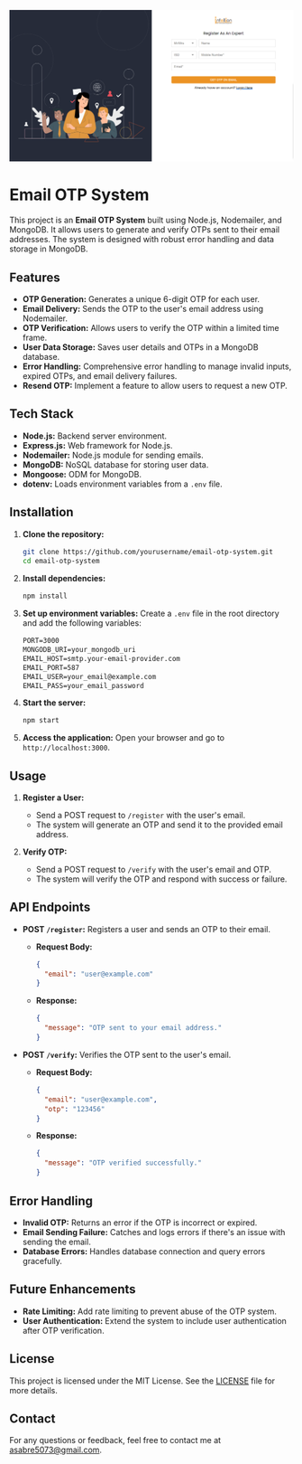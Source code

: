 ![Screenshot of Email OTP System](./Frontend/src/assets/infollion.png)


# Email OTP System

This project is an **Email OTP System** built using Node.js, Nodemailer, and MongoDB. It allows users to generate and verify OTPs sent to their email addresses. The system is designed with robust error handling and data storage in MongoDB.

## Features

- **OTP Generation:** Generates a unique 6-digit OTP for each user.
- **Email Delivery:** Sends the OTP to the user's email address using Nodemailer.
- **OTP Verification:** Allows users to verify the OTP within a limited time frame.
- **User Data Storage:** Saves user details and OTPs in a MongoDB database.
- **Error Handling:** Comprehensive error handling to manage invalid inputs, expired OTPs, and email delivery failures.
- **Resend OTP:** Implement a feature to allow users to request a new OTP.

## Tech Stack

- **Node.js:** Backend server environment.
- **Express.js:** Web framework for Node.js.
- **Nodemailer:** Node.js module for sending emails.
- **MongoDB:** NoSQL database for storing user data.
- **Mongoose:** ODM for MongoDB.
- **dotenv:** Loads environment variables from a `.env` file.

## Installation

1. **Clone the repository:**
    ```bash
    git clone https://github.com/yourusername/email-otp-system.git
    cd email-otp-system
    ```

2. **Install dependencies:**
    ```bash
    npm install
    ```

3. **Set up environment variables:**
   Create a `.env` file in the root directory and add the following variables:
    ```env
    PORT=3000
    MONGODB_URI=your_mongodb_uri
    EMAIL_HOST=smtp.your-email-provider.com
    EMAIL_PORT=587
    EMAIL_USER=your_email@example.com
    EMAIL_PASS=your_email_password
    ```

4. **Start the server:**
    ```bash
    npm start
    ```

5. **Access the application:**
   Open your browser and go to `http://localhost:3000`.

## Usage

1. **Register a User:**
   - Send a POST request to `/register` with the user's email.
   - The system will generate an OTP and send it to the provided email address.

2. **Verify OTP:**
   - Send a POST request to `/verify` with the user's email and OTP.
   - The system will verify the OTP and respond with success or failure.

## API Endpoints

- **POST `/register`:** Registers a user and sends an OTP to their email.
  - **Request Body:**
    ```json
    {
      "email": "user@example.com"
    }
    ```
  - **Response:**
    ```json
    {
      "message": "OTP sent to your email address."
    }
    ```

- **POST `/verify`:** Verifies the OTP sent to the user's email.
  - **Request Body:**
    ```json
    {
      "email": "user@example.com",
      "otp": "123456"
    }
    ```
  - **Response:**
    ```json
    {
      "message": "OTP verified successfully."
    }
    ```

## Error Handling

- **Invalid OTP:** Returns an error if the OTP is incorrect or expired.
- **Email Sending Failure:** Catches and logs errors if there's an issue with sending the email.
- **Database Errors:** Handles database connection and query errors gracefully.

## Future Enhancements


- **Rate Limiting:** Add rate limiting to prevent abuse of the OTP system.
- **User Authentication:** Extend the system to include user authentication after OTP verification.

## License

This project is licensed under the MIT License. See the [LICENSE](LICENSE) file for more details.

## Contact

For any questions or feedback, feel free to contact me at [asabre5073@gmail.com](mailto:asabre5073@gmail.com).
